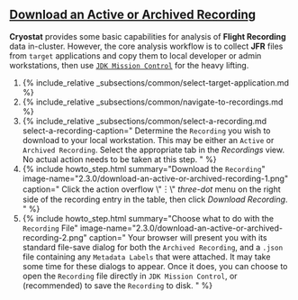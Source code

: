 ## [Download an Active or Archived Recording](#download-an-active-or-archived-recording)
**Cryostat** provides some basic capabilities for analysis of **Flight Recording** data
in-cluster. However, the core analysis workflow is to collect **JFR** files from
`target` applications and copy them to local developer or admin workstations, then
use [`JDK Mission Control`](https://github.com/openjdk/jmc) for the heavy lifting.

<ol>
  <li>
    {% include_relative _subsections/common/select-target-application.md %}
  </li>
  <li>
    {% include_relative _subsections/common/navigate-to-recordings.md %}
  </li>
  <li>
    {% include_relative _subsections/common/select-a-recording.md
        select-a-recording-caption="
        Determine the <code>Recording</code> you wish to download to your local workstation.
        This may be either an <code>Active</code> or <code>Archived Recording</code>.
        Select the appropriate tab in the <i>Recordings</i> view. No actual action
        needs to be taken at this step.
      "
    %}
  </li>
  <li>
    {% include howto_step.html
      summary="Download the <code>Recording</code>"
      image-name="2.3.0/download-an-active-or-archived-recording-1.png"
      caption="
        Click the action overflow \"&#65049;\" <i>three-dot</i> menu on the right side of the
        recording entry in the table, then click <i>Download Recording</i>.
      "
    %}
  </li>
  <li>
    {% include howto_step.html
      summary="Choose what to do with the <code>Recording</code> File"
      image-name="2.3.0/download-an-active-or-archived-recording-2.png"
      caption="
        Your browser will present you with its standard file-save dialog for both
        the <code>Archived Recording</code>, and a <code>.json</code> file containing any
        <code>Metadata Labels</code> that were attached. It may take some time for these dialogs
        to appear. Once it does, you can choose to open the <code>Recording</code> file directly
        in <code>JDK Mission Control</code>, or (recommended) to save the <code>Recording</code> to disk.
      "
    %}
  </li>
</ol>
